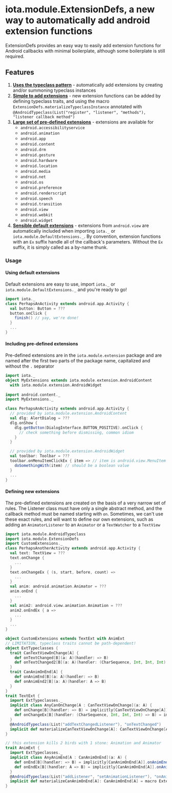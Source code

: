 # iota.module.ExtensionDefs, a new way to automatically add android extension functions

ExtensionDefs provides an easy way to easily add extension functions
for Android callbacks with minimal boilerplate, although some
boilerplate is still required.

## Features

1. **[Uses the typeclass pattern](https://tpolecat.github.io/2013/10/12/typeclass.html)** -
   automatically add extensions by creating and/or summoning typeclass instances
2. **[Simple to add extensions](#defining-new-extensions)** - new extension
   functions can be added by defining typeclass traits, and using the macro
   `ExtensionDefs.materializeTypeclassInstance` annotated with
   `@AndroidTypeclass(List("register", "listener", "methods"), "listener callback method")`
3. **[Large set of pre-defined extensions](#including-pre-defined-extensions)** -
   extensions are available for
     * `android.accessibilityservice`
     * `android.animation`
     * `android.app`
     * `android.content`
     * `android.drm`
     * `android.gesture`
     * `android.hardware`
     * `android.location`
     * `android.media`
     * `android.net`
     * `android.os`
     * `android.preference`
     * `android.renderscript`
     * `android.speech`
     * `android.transition`
     * `android.view`
     * `android.webkit`
     * `android.widget`
4. **[Sensible default extensions](#using-default-extensions)** -
   extensions from `android.view` are automatically included when
   importing `iota._` or `iota.module.DefaultExtensions._`. By
   convention, extension functions with an `Ex` suffix handle all of the
   callback's parameters. Without the `Ex` suffix, it is simply called
   as a by-name thunk.
   
### Usage

#### Using default extensions

Default extensions are easy to use, import `iota._` or `iota.module.DefaultExtensions._`
and you're ready to go!

```scala
import iota._
class PerhapsAnActivity extends android.app.Activity {
  val button: Button = ???
  button.onClick {
    finish() // yay, we're done!
  }
  ...
}
```

#### Including pre-defined extensions

Pre-defined extensions are in the `iota.module.extension` package and are
named after the first two parts of the package name, capitalized and
without the `.` separator

```scala
import iota._
object MyExtensions extends iota.module.extension.AndroidContent
  with iota.module.extension.AndroidWidget
  
import android.content._
import MyExtensions._

class PerhapsAnActivity extends android.app.Activity {
  // provided by iota.module.extension.AndroidContent
  val dlg: AlertDialog = ???
  dlg.onShow {
    dlg.getButton(DialogInterface.BUTTON_POSITIVE).onClick {
      // check something before dismissing, common idiom
    }
  }

  // provided by iota.module.extension.AndroidWidget
  val toolbar: Toolbar = ???
  toolbar.onMenuItemClickEx { item => // item is android.view.MenuItem
    doSomethingWith(item) // should be a boolean value
  }
  ...
}
```

#### Defining new extensions

The pre-defined extensions are created on the basis of a very narrow set
of rules. The Listener class must have only a single abstract method,
and the callback method must be named starting with `on`. Sometimes,
we can't use these exact rules, and will want to define our own
extensions, such as adding an `AnimatorListener` to an `Animator` or
a `TextWatcher` to a `TextView`

```scala
import iota.module.AndroidTypeclass
import iota.module.ExtensionDefs
import CustomExtensions._
class PerhapsAnotherActivity extends android.app.Activity {
  val text: TextView = ???
  text.onChange {
    ...
  }
  text.onChangeEx { (s, start, before, count) =>
    ...
  }
  val anim: android.animation.Animator = ???
  anim.onEnd {
    ...
  }
  val anim2: android.view.animation.Animation = ???
  anim2.onEndEx { a =>
    ...
  }
  ...
}

object CustomExtensions extends TextExt with AnimExt
// LIMITATION, typeclass traits cannot be path-dependent!
object ExtTypeclasses {
  trait CanTextViewOnChange[A] {
    def onTextChanged[B](a: A)(handler: => B)
    def onTextChanged2[B](a: A)(handler: (CharSequence, Int, Int, Int) => B)
  }
  trait CanAnimOnEnd[A] {
    def onAnimEnd[B](a: A)(handler: => B)
    def onAnimEnd2[B](a: A)(handler: A => B)
  }
}
trait TextExt {
  import ExtTypeclasses._
  implicit class AnyCanOnChange[A : CanTextViewOnChange](a: A) {
    def onChange[B](handler: => B) = implicitly[CanTextViewOnChange[A]].onTextChanged(a)(handler)
    def onChangeEx[B](handler: (CharSequence, Int, Int, Int) => B) = implicitly[CanTextViewOnChange[A]].onTextChanged2(a)(handler)
  }
  @AndroidTypeclass(List("addTextChangedListener"), "onTextChanged")
  implicit def materializeCanTextViewOnChange[A]: CanTextViewOnChange[A] = macro ExtensionDefs.materializeTypeclassInstance[CanTextViewOnChange,A]
}

// this extension kills 2 birds with 1 stone: Animation and Animator
trait AnimExt {
  import ExtTypeclasses._
  implicit class AnyAnimEnd[A : CanAnimOnEnd](a: A) {
    def onEnd[B](handler: => B) = implicitly[CanAnimOnEnd[A]].onAnimEnd(a)(handler)
    def onEndEx[B](handler: A => B) = implicitly[CanAnimOnEnd[A]].onAnimEnd2(a)(handler)
  }
  @AndroidTypeclass(List("addListener", "setAnimationListener"), "onAnimationEnd")
  implicit def materializeCanAnimOnEnd[A]: CanAnimOnEnd[A] = macro ExtensionDefs.materializeTypeclassInstance[CanAnimOnEnd,A]
}
```

